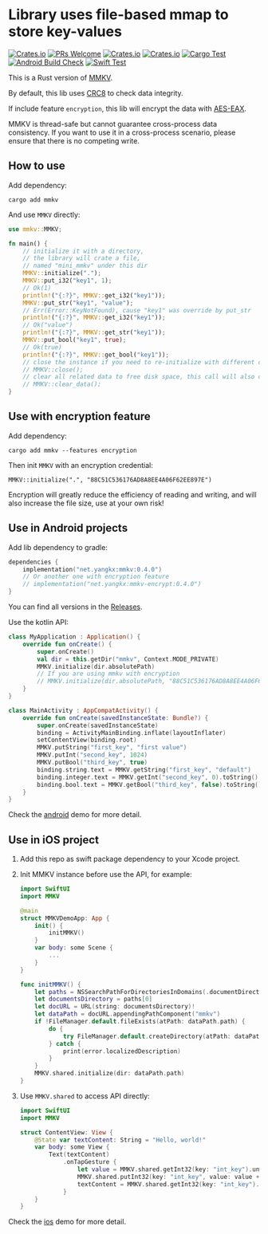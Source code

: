 # Library uses file-based mmap to store key-values

[![Crates.io](https://img.shields.io/crates/l/MMKV)](https://crates.io/crates/mmkv)
[![PRs Welcome](https://img.shields.io/badge/PRs-welcome-brightgreen.svg)](https://github.com/yangkx1024/MMKV/pulls)
[![Crates.io](https://img.shields.io/crates/v/MMKV)](https://crates.io/crates/mmkv)
[![Crates.io](https://img.shields.io/crates/d/MMKV)](https://crates.io/crates/mmkv)
[![Cargo Test](https://github.com/yangkx-1024/MMKV/actions/workflows/rust.yml/badge.svg)](https://github.com/yangkx-1024/MMKV/actions/workflows/rust.yml)
[![Android Build Check](https://github.com/yangkx-1024/MMKV/actions/workflows/android.yml/badge.svg)](https://github.com/yangkx-1024/MMKV/actions/workflows/android.yml)
[![Swift Test](https://github.com/yangkx-1024/MMKV/actions/workflows/swift.yml/badge.svg)](https://github.com/yangkx-1024/MMKV/actions/workflows/swift.yml)

This is a Rust version of [MMKV](https://github.com/Tencent/MMKV).

By default, this lib uses [CRC8](https://github.com/mrhooray/crc-rs) to check data integrity.

If include feature `encryption`, this lib will encrypt the data with [AES-EAX](https://github.com/RustCrypto/AEADs/tree/master/eax).

MMKV is thread-safe but cannot guarantee cross-process data consistency.
If you want to use it in a cross-process scenario, please ensure that there is no competing write.

## How to use

Add dependency:

`cargo add mmkv`

And use `MMKV` directly:

```rust
use mmkv::MMKV;

fn main() {
    // initialize it with a directory, 
    // the library will crate a file,
    // named "mini_mmkv" under this dir
    MMKV::initialize(".");
    MMKV::put_i32("key1", 1);
    // Ok(1)
    println!("{:?}", MMKV::get_i32("key1"));
    MMKV::put_str("key1", "value");
    // Err(Error::KeyNotFound), cause "key1" was override by put_str
    println!("{:?}", MMKV::get_i32("key1"));
    // Ok("value")
    println!("{:?}", MMKV::get_str("key1"));
    MMKV::put_bool("key1", true);
    // Ok(true)
    println!("{:?}", MMKV::get_bool("key1"));
    // close the instance if you need to re-initialize with different config.
    // MMKV::close();
    // clear all related data to free disk space, this call will also close the instance.
    // MMKV::clear_data();
}
```

## Use with encryption feature

Add dependency:

`cargo add mmkv --features encryption`

Then init `MMKV` with an encryption credential:

`MMKV::initialize(".", "88C51C536176AD8A8EE4A06F62EE897E")`

Encryption will greatly reduce the efficiency of reading and writing, and will also increase the file size, use at your own risk!

## Use in Android projects

Add lib dependency to gradle:

```kotlin
dependencies {
    implementation("net.yangkx:mmkv:0.4.0")
    // Or another one with encryption feature
    // implementation("net.yangkx:mmkv-encrypt:0.4.0")
}
```

You can find all versions in the [Releases](https://github.com/yangkx-1024/MMKV/releases).

Use the kotlin API:

```kotlin
class MyApplication : Application() {
    override fun onCreate() {
        super.onCreate()
        val dir = this.getDir("mmkv", Context.MODE_PRIVATE)
        MMKV.initialize(dir.absolutePath)
        // If you are using mmkv with encryption
        // MMKV.initialize(dir.absolutePath, "88C51C536176AD8A8EE4A06F62EE897E")
    }
}

class MainActivity : AppCompatActivity() {
    override fun onCreate(savedInstanceState: Bundle?) {
        super.onCreate(savedInstanceState)
        binding = ActivityMainBinding.inflate(layoutInflater)
        setContentView(binding.root)
        MMKV.putString("first_key", "first value")
        MMKV.putInt("second_key", 1024)
        MMKV.putBool("third_key", true)
        binding.string.text = MMKV.getString("first_key", "default")
        binding.integer.text = MMKV.getInt("second_key", 0).toString()
        binding.bool.text = MMKV.getBool("third_key", false).toString()
    }
}
```

Check the [android](https://github.com/yangkx1024/MMKV/tree/main/android) demo for more detail.

## Use in iOS project

1. Add this repo as swift package dependency to your Xcode project.

2. Init MMKV instance before use the API, for example:

    ```swift
    import SwiftUI
    import MMKV

    @main
    struct MMKVDemoApp: App {
        init() {
            initMMKV()
        }
        var body: some Scene {
            ...
        }
    }

    func initMMKV() {
        let paths = NSSearchPathForDirectoriesInDomains(.documentDirectory, .userDomainMask, true)
        let documentsDirectory = paths[0]
        let docURL = URL(string: documentsDirectory)!
        let dataPath = docURL.appendingPathComponent("mmkv")
        if !FileManager.default.fileExists(atPath: dataPath.path) {
            do {
                try FileManager.default.createDirectory(atPath: dataPath.path, withIntermediateDirectories: true, attributes: nil)
            } catch {
                print(error.localizedDescription)
            }
        }
        MMKV.shared.initialize(dir: dataPath.path)
    }
    ```

3. Use `MMKV.shared` to access API directly:

    ```swift
    import SwiftUI
    import MMKV

    struct ContentView: View {
        @State var textContent: String = "Hello, world!"
        var body: some View {
            Text(textContent)
                .onTapGesture {
                    let value = MMKV.shared.getInt32(key: "int_key").unwrap(defalutValue: 0)
                    MMKV.shared.putInt32(key: "int_key", value: value + 1).unwrap(defalutValue: ())
                    textContent = MMKV.shared.getInt32(key: "int_key").unwrap(defalutValue: 0).formatted()
                }
        }
    }
    ```

Check the [ios](https://github.com/yangkx1024/MMKV/tree/main/ios) demo for more detail.
